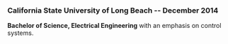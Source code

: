 ---
---
### California State University of Long Beach -- December 2014
**Bachelor of Science, Electrical Engineering** with an emphasis on control systems. 